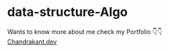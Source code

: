 # data-structure-Algo




Wants to know more about me check my Portfolio 👇👇 
<br/>
[Chandrakant.dev](https://chandrakant.dev)


